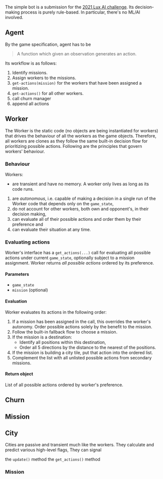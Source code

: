 The simple bot is a submission for the [2021 Lux AI challenge](https://www.lux-ai.org/specs-2021). Its decision-making process is purely rule-based. In particular, there's no ML/AI involved.

## Agent
By the game specification, agent has to be

>A function which given an observation generates an action.

Its workflow is as follows:

1. Identify missions.
1. Assign workers to the missions.
1. `get-actions(mission)` for the workers that have been assigned a mission.
1. `get-actions()` for all other workers.
1. call churn manager
1. append all actions

## Worker

The Worker is the static code (no objects are being instantiated for workers) that drives the behaviour of all the workers as the game objects. Therefore, all workers are clones as they follow the same built-in decision flow for prioritizing possible actions. Following are the principles that govern workers' behaviour.

### Behaviour

Workers:

-  are transient and have no memory. A worker only lives as long as its code runs.
1. are *autonomous*, i.e. capable of making a decision in a single run of the Worker code that depends only on the `game_state`,
1. do not account for other workers, both own and opponent's, in their decision making,
1. can evaluate all of their possible actions and order them by their preference and
1. can evaluate their situation at any time.


### Evaluating actions
Worker's interface has a `get_actions(...)` call for evaluating all possible actions under current `game_state`, optionally subject to a mission assignment. Worker returns *all possible actions* ordered by its preference.

#### Parameters
- `game_state`
- `mission` (optional)

#### Evaluation
Worker evaluates its actions in the following order:

1. If a mission has been assigned in the call, this overrides the worker's autonomy. Order possible actions solely by the benefit to the mission.
1. Follow the built-in fallback flow to choose a mission.
1. If the mission is a destination:
	- Identify all positions within this destination,
	- Order all 5 directions by the distance to the nearest of the positions.
1. If the mission is building a city tile, put that action into the ordered list.
1. Complement the list with all unlisted possible actions from secondary missions.

#### Return object
List of all possible actions ordered by worker's preference.

## Churn
## Mission
## City
Cities are passive and transient much like the workers. They calculate and predict various high-level flags, They can signal 


the `update()` method
the `get_actions()` method


### Mission